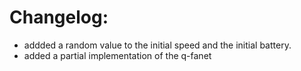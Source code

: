 # Changelog:
- addded a random value to the initial speed and the initial battery.
- added a partial implementation of the q-fanet
